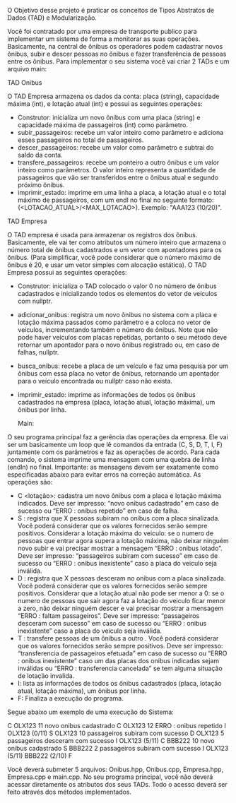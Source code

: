 O Objetivo desse projeto é praticar os conceitos de Tipos Abstratos de Dados (TAD) e Modularização.

Você foi contratado por uma empresa de transporte publico para implementar um sistema de forma a monitorar as suas operações. Basicamente, na central de ônibus os operadores podem cadastrar novos ônibus, subir e descer pessoas no ônibus e fazer transferência de pessoas entre os ônibus. Para implementar o seu sistema você vai criar 2 TADs e um arquivo main:

TAD Onibus

O TAD Empresa armazena os dados da conta: placa (string), capacidade máxima (int), e lotação atual (int) e possui as seguintes operações:

- Construtor: inicializa um novo ônibus com uma placa (string) e capacidade máxima de passageiros (int) como parâmetro.
- subir_passageiros: recebe um valor inteiro como parâmetro e adiciona esses passageiros no total de passageiros.
- descer_passageiros: recebe um valor como parâmetro e subtrai do saldo da conta.
- transfere_passageiros: recebe um ponteiro a outro ônibus e um valor inteiro como parâmetros. O valor inteiro representa a quantidade de passageiros que vão ser transferidos entre o ônibus atual e segundo próximo ônibus.
- imprimir_estado: imprime em uma linha a placa, a lotação atual e o total máximo de passageiros, com um endl no final no seguinte formato: <PLACA> (<LOTACAO_ATUAL>/<MAX_LOTACAO>). Exemplo: "AAA123 (10/20)".

TAD Empresa

O TAD empresa é usada para armazenar os registros dos ônibus. Basicamente, ele vai ter como atributos um número inteiro que armazena o número total de ônibus cadastrados e um vetor com apontadores para os ônibus. (Para simplificar, você pode considerar que o número máximo de ônibus é 20, e usar um vetor simples com alocação estática). O TAD Empresa possui as seguintes operações:

- Construtor: inicializa o TAD colocado o valor 0 no número de ônibus cadastrados e inicializando todos os elementos do vetor de veículos com nullptr.
- adicionar_onibus: registra um novo ônibus no sistema com a placa e lotação máxima passados como parâmetro e a coloca no vetor de veículos, incrementando também o número de ônibus. Note que não pode haver veículos com placas repetidas, portanto o seu método deve retornar um apontador para o novo ônibus registrado ou, em caso de falhas, nullptr.
- busca_onibus: recebe a placa de um veículo e faz uma pesquisa por um ônibus com essa placa no vetor de ônibus, retornando um apontador para o veículo encontrada ou nullptr caso não exista.
- imprimir_estado: imprime as informações de todos os ônibus cadastrados na empresa (placa, lotação atual, lotação máxima), um ônibus por linha.

  Main:

O seu programa principal faz a gerência das operações da empresa. Ele vai ser um basicamente um loop que lê comandos da entrada (C, S, D, T, I, F) juntamente com os parâmetros e faz as operações de acordo. Para cada comando, o sistema imprime uma mensagem com uma quebra de linha (endln) no final. Importante: as mensagens devem ser exatamente como especificadas abaixo para evitar erros na correção automática. As operações são:

- C <placa> <lotação>: cadastra um novo ônibus com a placa e lotação máxima indicados. Deve ser impresso: “novo onibus cadastrado” em caso de sucesso ou “ERRO : onibus repetido” em caso de falha.
- S <placa> <num pessoas>: registra que X pessoas subiram no onibus com a placa sinalizada. Você poderá considerar que os valores fornecidos serão sempre positivos. Considerar a lotação máxima do veiculo: se o numero de pessoas que entrar agora supera a lotação máxima, não deixar ninguém novo subir e vai precisar mostrar a mensagem “ERRO : onibus lotado”. Deve ser impresso: “passageiros subiram com sucesso” em caso de sucesso ou “ERRO : onibus inexistente” caso a placa do veiculo seja inválida.
- D <placa> <num pessoas>: registra que X pessoas desceram no onibus com a placa sinalizada. Você poderá considerar que os valores fornecidos serão sempre positivos. Considerar que a lotação atual não pode ser menor a 0: se o numero de pessoas que sair agora faz a lotação do veiculo ficar menor a zero, não deixar ninguém descer e vai precisar mostrar a mensagem “ERRO : faltam passageiros”. Deve ser impresso: “passageiros desceram com sucesso” em caso de sucesso ou “ERRO : onibus inexistente” caso a placa do veiculo seja inválida.
- T <placa1> <placa2> <num pessoas>: transfere pessoas de um ônibus <placa1> a outro <placa2>. Você poderá considerar que os valores fornecidos serão sempre positivos. Deve ser impresso: “transferencia de passageiros efetuada” em caso de sucesso ou “ERRO : onibus inexistente” caso um das placas dos onibus indicadas sejam inválidas ou “ERRO : transferencia cancelada” se tem alguma situação de lotação invalida.
- I: lista as informações de todos os ônibus cadastrados (placa, lotação atual, lotação máxima), um ônibus por linha.
- F: Finaliza a execução do programa.



Segue abaixo um exemplo de uma execução do Sistema:

C OLX123 11
novo onibus cadastrado
C OLX123 12
ERRO : onibus repetido
I
OLX123 (0/11)
S OLX123 10
passageiros subiram com sucesso
D OLX123 5
passageiros desceram com sucesso
I
OLX123 (5/11)
C BBB222 10
novo onibus cadastrado
S BBB222 2
passageiros subiram com sucesso
I
OLX123 (5/11)
BBB222 (2/10)
F

Você deverá submeter 5 arquivos: Onibus.hpp, Onibus.cpp, Empresa.hpp, Empresa.cpp e main.cpp. No seu programa principal, você não deverá acessar diretamente os atributos dos seus TADs. Todo o acesso deverá ser feito através dos métodos implementados.

 